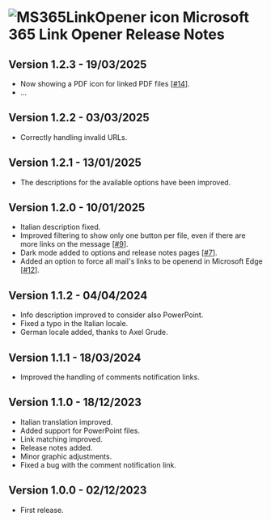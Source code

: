  # ![MS365LinkOpener  icon](images/icon-32.png "MS365LinkOpener") Microsoft 365 Link Opener Release Notes






<h2>Version 1.2.3 - 19/03/2025</h2>
    <ul>
     <li>Now showing a PDF icon for linked PDF files [<a href="https://github.com/micz/MS365LinkOpener/issues/14">#14</a>].</li>
     <li>...</li>
    </ul>
<h2>Version 1.2.2 - 03/03/2025</h2>
    <ul>
     <li>Correctly handling invalid URLs.</li>
    </ul>
<h2>Version 1.2.1 - 13/01/2025</h2>
    <ul>
     <li>The descriptions for the available options have been improved.</li>
    </ul>
   <h2>Version 1.2.0 - 10/01/2025</h2>
   <ul>
   <li>Italian description fixed.</li>
   <li>Improved filtering to show only one button per file, even if there are more links on the message [<a href="https://github.com/micz/MS365LinkOpener/issues/9">#9</a>].</li>
   <li>Dark mode added to options and release notes pages [<a href="https://github.com/micz/MS365LinkOpener/issues/7">#7</a>].</li>
   <li>Added an option to force all mail's links to be openend in Microsoft Edge [<a href="https://github.com/micz/MS365LinkOpener/issues/12">#12</a>].</li>
   </ul>
   <h2>Version 1.1.2 - 04/04/2024</h2>
   <ul>
   <li>Info description improved to consider also PowerPoint.</li>
   <li>Fixed a typo in the Italian locale.</li>
   <li>German locale added, thanks to Axel Grude.</li>
   </ul>
   <h2>Version 1.1.1 - 18/03/2024</h2>
   <ul>
   <li>Improved the handling of comments notification links.</li>
   </ul>
   <h2>Version 1.1.0 - 18/12/2023</h2>
   <ul>
    <li>Italian translation improved.</li>
    <li>Added support for PowerPoint files.</li>
    <li>Link matching improved.</li>
    <li>Release notes added.</li>
    <li>Minor graphic adjustments.</li>
    <li>Fixed a bug with the comment notification link.</li>
   </ul>
   <h2>Version 1.0.0 - 02/12/2023</h2>
   <ul><li>First release.</li></ul>